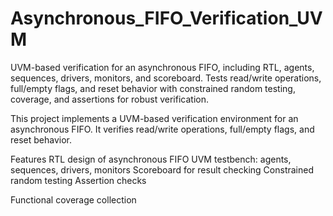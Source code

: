 # Asynchronous_FIFO_Verification_UVM
UVM-based verification for an asynchronous FIFO, including RTL, agents, sequences, drivers, monitors, and scoreboard. Tests read/write operations, full/empty flags, and reset behavior with constrained random testing, coverage, and assertions for robust verification.

This project implements a UVM-based verification environment for an asynchronous FIFO. It verifies read/write operations, full/empty flags, and reset behavior.

Features
RTL design of asynchronous FIFO
UVM testbench: agents, sequences, drivers, monitors
Scoreboard for result checking
Constrained random testing
Assertion checks

Functional coverage collection
